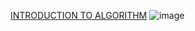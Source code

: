 
[INTRODUCTION TO ALGORITHM](https://www.amazon.co.jp/Introduction-Algorithms-Thomas-H-Cormen/dp/8120340078/ref=sr_1_2?__mk_ja_JP=%E3%82%AB%E3%82%BF%E3%82%AB%E3%83%8A&crid=7ACET2OORL1K&keywords=introduction+to+algorithms&qid=1578578701&sprefix=introduction+to+al%2Caps%2C271&sr=8-2)
![image](https://raw.githubusercontent.com/owari-taro/python_algorithm/master/introducion_to_algorithm/img/image.jpg)
